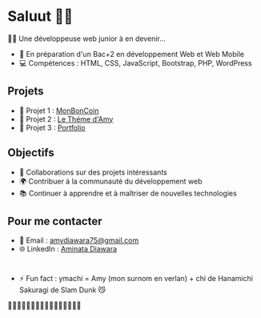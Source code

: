 # Saluut 👋🏾
🥷🏾 Une développeuse web junior à en devenir...
- 🌱  En préparation d'un Bac+2 en développement Web et Web Mobile
- 💻  Compétences : HTML, CSS, JavaScript, Bootstrap, PHP, WordPress

## Projets

- 🚀 Projet 1 : [MonBonCoin](https://github.com/ymachi/MonBonCoin)
- 🚀 Projet 2 : [Le Théme d'Amy](https://unexpiated-vendors.000webhostapp.com/)
- 🚀 Projet 3 : [Portfolio](https://ymachi.github.io/CVAminataDiawara/)

## Objectifs

- 👯 Collaborations sur des projets intéressants
- 🌍 Contribuer à la communauté du développement web
- 📚 Continuer à apprendre et à maîtriser de nouvelles technologies

## Pour me contacter 
- 📧 Email : [amydiawara75@gmail.com](mailto:amydiawara75@gmail.com)
- 🌐 LinkedIn : [Aminata Diawara](https://www.linkedin.com/in/aminata-diawara-92591b289/)

#
- ⚡ Fun fact : ymachi = Amy (mon surnom en verlan) + chi de Hanamichi Sakuragi de Slam Dunk 😼

 
🫶🏾🫶🏾🫶🏾🫶🏾🫶🏾🫶🏾🫶🏾🫶🏾

<!--
**ymachi/ymachi** is a ✨ _special_ ✨ repository because its `README.md` (this file) appears on your GitHub profile.

Here are some ideas to get you started:

- 🔭 I’m currently working on ...
- 🌱 I’m currently learning ...
- 👯 I’m looking to collaborate on ...
- 🤔 I’m looking for help with ...
- 💬 Ask me about ...
- 📫 How to reach me: ...
- 😄 Pronouns: ...
- ⚡ Fun fact: ...
-->
